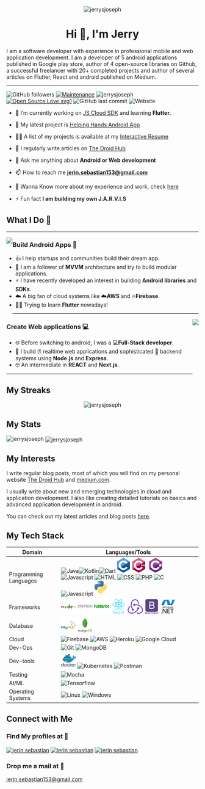 <p align="center"> <img src="https://i.pinimg.com/originals/54/e3/7d/54e37d8074ebcde1d96c77d7b2a7f310.gif" alt="jerrysjoseph" /> </p>
<h1 align="center">Hi 👋, I'm Jerry</h1>



I am a software developer with experience in professional mobile and web application development. I am a developer of 5 android applications published in Google play store, author of 4 open-source libraries on Github, a successful freelancer with 20+ completed projects and author of several articles on Flutter, React and android published on Medium.


 ---
 
![GitHub followers](https://img.shields.io/github/followers/jerrysjoseph?label=Followers&style=plastic)
[![Maintenance](https://img.shields.io/badge/Maintained%3F-yes-green.svg)](https://GitHub.com/jerrysjoseph/jerrysjoseph/graphs/commit-activity)
<img src="https://komarev.com/ghpvc/?username=jerrysjoseph&label=Profile%20views&color=0e75b6&style=flat" alt="jerrysjoseph" /> 
[![Open Source Love svg1](https://badges.frapsoft.com/os/v1/open-source.svg?v=103)](https://github.com/ellerbrock/open-source-badges/)
![GitHub last commit](https://img.shields.io/github/last-commit/jerrysjoseph/jerrysjoseph?style=plastic)
![Website](https://img.shields.io/website?down_color=red&down_message=not%20active&label=Interactive%20resume&style=plastic&up_color=green&up_message=Active&url=https%3A%2F%2Fjerrysjoseph.github.io%2F)


- 🔭 I’m currently working on [JS Cloud SDK](https://github.com/JerrySJoseph/JS-Cloud-SDK-Android) and learning **Flutter.**

- 👯 My latest project is [Helping Hands Android App](https://github.com/JerrySJoseph/Helping_Hands_Android_client)

- 👨‍💻 A list of my projects is available at my [Interactive Resume](https://jerrysjoseph.github.io/#portfolio)

- 📝 I regularly write articles on [The Droid Hub](https://thedroidhub.com/)

- 💬 Ask me anything about **Android or Web development**

- 📫 How to reach me **jerin.sebastian153@gmail.com**

- 📄 Wanna Know more about my experience and work, check [here](https://jerrysjoseph.github.io/#resume)

- ⚡ Fun fact **I am building my own J.A.R.V.I.S**



## What I Do 🤠

 ---
<p>
  <img height="200" align='left' src="https://www.monzo.com/static/images/blog/2017-09-29-android-engineers/dude.gif">
</p>
 
### Build Android Apps 📱
- 👍 I help startups and communities build their dream app. 
- 🔭 I am a follower of **MVVM** architecture and try to build modular applications. 
- ⚡ I have recently developed an interest in building **Android libraries** and **SDKs**. 
- ☁️ A big fan of cloud systems like ☁️**AWS** and 🔥**Firebase**.
- 👨‍💻 Trying to learn **Flutter** nowadays! 
 ---
 
<p>
  <img height="150" align='right' src="https://i.pinimg.com/originals/f4/7f/d8/f47fd896add554744b4114d964b61b41.gif">
</p>

### Create Web applications 💻
- 🌐 Before switching to android, I was a 💻**Full-Stack developer**.
- 👏 I build ⏰ realtime web applications and sophisticated 💼 backend systems using **Node.js** and **Express**. 
- 🤓 An intermediate in **REACT** and **Next.js**.

 ---
 ## My Streaks
 <p align="center"><img  src="https://github-readme-streak-stats.herokuapp.com/?user=jerrysjoseph&" alt="jerrysjoseph" /></p>
 
 ## My Stats
<p >
 <img align="left" src="https://github-readme-stats.vercel.app/api/top-langs?username=jerrysjoseph&show_icons=true&locale=en&layout=compact" alt="jerrysjoseph" />
&nbsp;<img  align="center" src="https://github-readme-stats.vercel.app/api?username=jerrysjoseph&show_icons=true&locale=en" alt="jerrysjoseph" /></p>
 
 ## My Interests
I write regular blog posts, most of which you will find on my personal website [The Droid Hub](https://thedroidhub.com) and [medium.com](https://medium.com/@jerin.sebastian153).

I usually write about new and emerging technologies in cloud and application development. I also like creating detailed tutorials on basics and advanced application development in android.

You can check out my latest articles and blog posts [here](https://thedroidhub.com/blog/).
 
## My Tech Stack

| Domain  | Languages/Tools |
| ------------- | ------------- |
| Programming Languages  | <img src="https://emojis.slackmojis.com/emojis/images/1450733280/232/java.png?1450733280" alt="Java" width="40"/><img src="https://emojis.slackmojis.com/emojis/images/1496063955/2351/kotlin.png?1496063955" alt="Kotlin" width="40"/><img src="https://emojis.slackmojis.com/emojis/images/1535719209/4570/dartlang.png?1535719209" alt="Dart" width="40" /><img src="https://raw.githubusercontent.com/devicons/devicon/master/icons/c/c-original.svg" alt="c" width="40"/><img src="https://raw.githubusercontent.com/devicons/devicon/master/icons/cplusplus/cplusplus-original.svg" alt="cplusplus" width="40"/> <img src="https://raw.githubusercontent.com/devicons/devicon/master/icons/csharp/csharp-original.svg" alt="csharp" width="40" /> <img src="https://emojis.slackmojis.com/emojis/images/1450441296/151/javascript.png?1450441296" alt="Javascript" width="40"/> <img src="https://emojis.slackmojis.com/emojis/images/1470343792/719/html5.png?1470343792" alt="HTML" width="40"/> <img src="https://emojis.slackmojis.com/emojis/images/1497185511/2411/css.jpg?1497185511" alt="CSS" width="40" /> <img src="https://emojis.slackmojis.com/emojis/images/1533423176/4416/php.png?1533423176" alt="PHP" width="40" /> <img src="https://emojis.slackmojis.com/emojis/images/1536563617/4638/c-lang.png?1536563617" alt="C" width="40" /> <img src="https://emojis.slackmojis.com/emojis/images/1450441296/151/javascript.png?1450441296" alt="Javascript" width="40"/><img src="https://raw.githubusercontent.com/devicons/devicon/master/icons/python/python-original.svg" alt="Python" width="40"/>|
| Frameworks | <img src="https://raw.githubusercontent.com/devicons/devicon/master/icons/nodejs/nodejs-original-wordmark.svg" alt="Node.js" width="40"/> <img src="https://raw.githubusercontent.com/devicons/devicon/master/icons/express/express-original-wordmark.svg" alt="Express" width="40" /> <img src="https://raw.githubusercontent.com/devicons/devicon/master/icons/nginx/nginx-original.svg" alt="Nginx" width="40"/> <img src="https://raw.githubusercontent.com/devicons/devicon/master/icons/react/react-original-wordmark.svg" alt="React" width="40" />  <img src="https://raw.githubusercontent.com/devicons/devicon/master/icons/redux/redux-original.svg" alt="Redux" width="40"/> <img src="https://raw.githubusercontent.com/devicons/devicon/master/icons/bootstrap/bootstrap-plain-wordmark.svg" alt="Bootstrap" width="40"/> <img src="https://raw.githubusercontent.com/devicons/devicon/master/icons/dot-net/dot-net-original-wordmark.svg" alt=".Net" width="40"/>|
| Database | <img src="https://raw.githubusercontent.com/devicons/devicon/master/icons/mysql/mysql-original-wordmark.svg" alt="MySQL" width="40"/> <img src="https://raw.githubusercontent.com/devicons/devicon/master/icons/mongodb/mongodb-original-wordmark.svg" alt="MongoDB" width="40" />|
| Cloud |  <img src="https://emojis.slackmojis.com/emojis/images/1533724346/4435/firebase.png?1533724346" alt="Firebase" width="40"/> <img src="https://emojis.slackmojis.com/emojis/images/1507180554/2988/aws.png?1507180554" alt="AWS" width="40" /> <img src="https://emojis.slackmojis.com/emojis/images/1465929657/511/heroku.png?1465929657" alt="Heroku" width="40"/> <img src="https://camo.githubusercontent.com/582944f6627732531ce1a2e20ad43538d1896e16a5f159ea28fd137dbb8e798a/68747470733a2f2f7777772e766563746f726c6f676f2e7a6f6e652f6c6f676f732f676f6f676c655f636c6f75642f676f6f676c655f636c6f75642d69636f6e2e737667" alt="Google Cloud" width="40" /> |
| Dev-Ops | <img src="https://emojis.slackmojis.com/emojis/images/1501021339/341/git.png?1501021339" alt="Git" width="40"/> <img src="https://emojis.slackmojis.com/emojis/images/1450822151/257/github.png?1450822151" alt="MongoDB" width="40" /> |
| Dev-tools | <img src="https://raw.githubusercontent.com/devicons/devicon/master/icons/docker/docker-original-wordmark.svg" alt="Docker" width="40"/> <img src="https://emojis.slackmojis.com/emojis/images/1481862863/1491/kubernetes.png?1481862863" alt="Kubernetes" width="40" />  <img src="https://emojis.slackmojis.com/emojis/images/1537443399/4705/postman.png?1537443399" alt="Postman" width="40" /> |
| Testing | <img src="https://camo.githubusercontent.com/4253eb6921d60a216772940978dea3a0cf2113f2f29b5545720d3b5b6960e467/68747470733a2f2f7777772e766563746f726c6f676f2e7a6f6e652f6c6f676f732f6d6f6368616a732f6d6f6368616a732d69636f6e2e737667" alt="Mocha" width="40"/> |
| AI/ML | <img src="https://emojis.slackmojis.com/emojis/images/1487230631/1765/tensorflow.png?1487230631" alt="Tensorflow" width="40"/>|
| Operating Systems | <img src="https://emojis.slackmojis.com/emojis/images/1551101669/5413/linux.png?1551101669" alt="Linux" width="40"/>  <img src="https://emojis.slackmojis.com/emojis/images/1504546221/2870/windows.png?1504546221" alt="Windows" width="40"/> |
 

## Connect with Me

### Find My profiles at 👨
<p align="left">
 <a href="https://www.linkedin.com/in/jerin-sebastian/" target="blank"><img align="center" src="https://emojis.slackmojis.com/emojis/images/1470343326/711/linkedin.png?1470343326" alt="jerin sebastian" height="30" /></a>
 <a href="https://www.linkedin.com/in/jerin-sebastian/" target="blank"><img align="center" src="https://emojis.slackmojis.com/emojis/images/1450319443/34/facebook.png?1450319443" alt="jerin sebastian" height="30" /></a>
 <a href="https://www.linkedin.com/in/jerin-sebastian/" target="blank"><img align="center" src="https://emojis.slackmojis.com/emojis/images/1538663342/4762/medium.png?1538663342" alt="jerin sebastian" height="30" /></a>
</p>

### Drop me a mail at 📧
[jerin.sebastian153@gmail.com](jerin.sebastian153@gmail.com)

